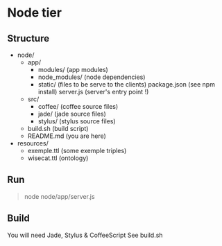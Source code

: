 # Node tier

## Structure

* node/
  * app/
    * modules/ (app modules)
    * node_modules/ (node dependencies)
    * static/ (files to be serve to the clients)
    package.json (see npm install)
    server.js (server's entry point !)
  * src/
    * coffee/ (coffee source files)
    * jade/ (jade source files)
    * stylus/ (stylus source files)
  * build.sh (build script)
  * README.md (you are here)
* resources/
  * exemple.ttl (some exemple triples)
  * wisecat.ttl (ontology)


## Run

> node node/app/server.js

## Build

You will need Jade, Stylus & CoffeeScript
See build.sh